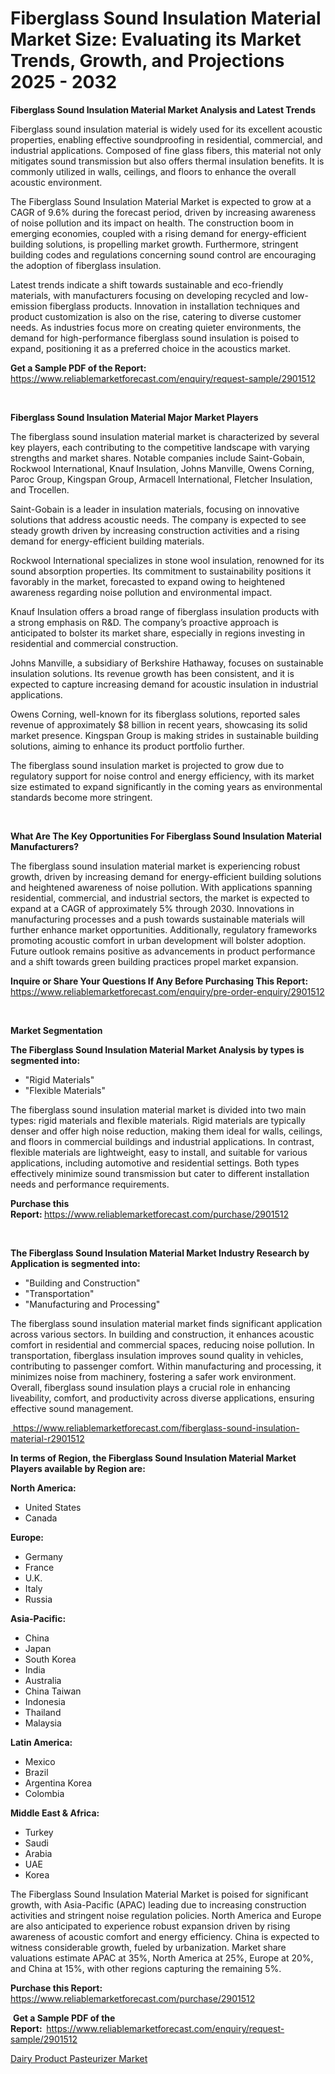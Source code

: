 <p><h1>Fiberglass Sound Insulation Material Market Size: Evaluating its Market Trends, Growth, and Projections 2025 - 2032</h1></p><p><strong>Fiberglass Sound Insulation Material Market Analysis and Latest Trends</strong></p>
<p><p>Fiberglass sound insulation material is widely used for its excellent acoustic properties, enabling effective soundproofing in residential, commercial, and industrial applications. Composed of fine glass fibers, this material not only mitigates sound transmission but also offers thermal insulation benefits. It is commonly utilized in walls, ceilings, and floors to enhance the overall acoustic environment.</p><p>The Fiberglass Sound Insulation Material Market is expected to grow at a CAGR of 9.6% during the forecast period, driven by increasing awareness of noise pollution and its impact on health. The construction boom in emerging economies, coupled with a rising demand for energy-efficient building solutions, is propelling market growth. Furthermore, stringent building codes and regulations concerning sound control are encouraging the adoption of fiberglass insulation.</p><p>Latest trends indicate a shift towards sustainable and eco-friendly materials, with manufacturers focusing on developing recycled and low-emission fiberglass products. Innovation in installation techniques and product customization is also on the rise, catering to diverse customer needs. As industries focus more on creating quieter environments, the demand for high-performance fiberglass sound insulation is poised to expand, positioning it as a preferred choice in the acoustics market.</p></p>
<p><strong>Get a Sample PDF of the Report:&nbsp;</strong> <a href="https://www.reliablemarketforecast.com/enquiry/request-sample/2901512?utm_campaign=2533&utm_medium=2&utm_source=Github&utm_content=ia&utm_term=16032025&utm_id=fiberglass-sound-insulation-material">https://www.reliablemarketforecast.com/enquiry/request-sample/2901512</a></p>
<p>&nbsp;</p>
<p><strong>Fiberglass Sound Insulation Material Major Market Players</strong></p>
<p><p>The fiberglass sound insulation material market is characterized by several key players, each contributing to the competitive landscape with varying strengths and market shares. Notable companies include Saint-Gobain, Rockwool International, Knauf Insulation, Johns Manville, Owens Corning, Paroc Group, Kingspan Group, Armacell International, Fletcher Insulation, and Trocellen.</p><p>Saint-Gobain is a leader in insulation materials, focusing on innovative solutions that address acoustic needs. The company is expected to see steady growth driven by increasing construction activities and a rising demand for energy-efficient building materials. </p><p>Rockwool International specializes in stone wool insulation, renowned for its sound absorption properties. Its commitment to sustainability positions it favorably in the market, forecasted to expand owing to heightened awareness regarding noise pollution and environmental impact.</p><p>Knauf Insulation offers a broad range of fiberglass insulation products with a strong emphasis on R&D. The company’s proactive approach is anticipated to bolster its market share, especially in regions investing in residential and commercial construction.</p><p>Johns Manville, a subsidiary of Berkshire Hathaway, focuses on sustainable insulation solutions. Its revenue growth has been consistent, and it is expected to capture increasing demand for acoustic insulation in industrial applications.</p><p>Owens Corning, well-known for its fiberglass solutions, reported sales revenue of approximately $8 billion in recent years, showcasing its solid market presence. Kingspan Group is making strides in sustainable building solutions, aiming to enhance its product portfolio further.</p><p>The fiberglass sound insulation market is projected to grow due to regulatory support for noise control and energy efficiency, with its market size estimated to expand significantly in the coming years as environmental standards become more stringent.</p></p>
<p>&nbsp;</p>
<p><strong>What Are The Key Opportunities For Fiberglass Sound Insulation Material Manufacturers?</strong></p>
<p><p>The fiberglass sound insulation material market is experiencing robust growth, driven by increasing demand for energy-efficient building solutions and heightened awareness of noise pollution. With applications spanning residential, commercial, and industrial sectors, the market is expected to expand at a CAGR of approximately 5% through 2030. Innovations in manufacturing processes and a push towards sustainable materials will further enhance market opportunities. Additionally, regulatory frameworks promoting acoustic comfort in urban development will bolster adoption. Future outlook remains positive as advancements in product performance and a shift towards green building practices propel market expansion.</p></p>
<p><strong>Inquire or Share Your Questions If Any Before Purchasing This Report:</strong> <a href="https://www.reliablemarketforecast.com/enquiry/pre-order-enquiry/2901512?utm_campaign=2533&utm_medium=2&utm_source=Github&utm_content=ia&utm_term=16032025&utm_id=fiberglass-sound-insulation-material">https://www.reliablemarketforecast.com/enquiry/pre-order-enquiry/2901512</a></p>
<p>&nbsp;</p>
<p><strong>Market Segmentation</strong></p>
<p><strong>The Fiberglass Sound Insulation Material Market Analysis by types is segmented into:</strong></p>
<p><ul><li>"Rigid Materials"</li><li>"Flexible Materials"</li></ul></p>
<p><p>The fiberglass sound insulation material market is divided into two main types: rigid materials and flexible materials. Rigid materials are typically denser and offer high noise reduction, making them ideal for walls, ceilings, and floors in commercial buildings and industrial applications. In contrast, flexible materials are lightweight, easy to install, and suitable for various applications, including automotive and residential settings. Both types effectively minimize sound transmission but cater to different installation needs and performance requirements.</p></p>
<p><strong>Purchase this Report:&nbsp;</strong><a href="https://www.reliablemarketforecast.com/purchase/2901512?utm_campaign=2533&utm_medium=2&utm_source=Github&utm_content=ia&utm_term=16032025&utm_id=fiberglass-sound-insulation-material">https://www.reliablemarketforecast.com/purchase/2901512</a></p>
<p>&nbsp;</p>
<p><strong>The Fiberglass Sound Insulation Material Market Industry Research by Application is segmented into:</strong></p>
<p><ul><li>"Building and Construction"</li><li>"Transportation"</li><li>"Manufacturing and Processing"</li></ul></p>
<p><p>The fiberglass sound insulation material market finds significant application across various sectors. In building and construction, it enhances acoustic comfort in residential and commercial spaces, reducing noise pollution. In transportation, fiberglass insulation improves sound quality in vehicles, contributing to passenger comfort. Within manufacturing and processing, it minimizes noise from machinery, fostering a safer work environment. Overall, fiberglass sound insulation plays a crucial role in enhancing liveability, comfort, and productivity across diverse applications, ensuring effective sound management.</p></p>
<p><a href="https://www.reliablemarketforecast.com/fiberglass-sound-insulation-material-r2901512?utm_campaign=2533&utm_medium=2&utm_source=Github&utm_content=ia&utm_term=16032025&utm_id=fiberglass-sound-insulation-material">&nbsp;https://www.reliablemarketforecast.com/fiberglass-sound-insulation-material-r2901512</a></p>
<p><strong>In terms of Region, the Fiberglass Sound Insulation Material Market Players available by Region are:</strong></p>
<p>
    <p> <strong> North America: </strong>
        <ul>
            <li>United States</li>
            <li>Canada</li>
        </ul>
        </p> 
    <p> <strong> Europe: </strong>
        <ul>
            <li>Germany</li>
            <li>France</li>
            <li>U.K.</li>
            <li>Italy</li>
            <li>Russia</li>
        </ul>
        </p> 
    <p> <strong> Asia-Pacific: </strong>
        <ul>
            <li>China</li>
            <li>Japan</li>
            <li>South Korea</li>
            <li>India</li>
            <li>Australia</li>
            <li>China Taiwan</li>
            <li>Indonesia</li>
            <li>Thailand</li>
            <li>Malaysia</li>
        </ul>
        </p> 
    <p> <strong> Latin America: </strong>
        <ul>
            <li>Mexico</li>
            <li>Brazil</li>
            <li>Argentina Korea</li>
            <li>Colombia</li>
        </ul>
        </p> 
    <p> <strong> Middle East & Africa: </strong>
        <ul>
            <li>Turkey</li>
            <li>Saudi</li>
            <li>Arabia</li>
            <li>UAE</li>
            <li>Korea</li>
        </ul>
    </p>
    </p>
<p><p>The Fiberglass Sound Insulation Material Market is poised for significant growth, with Asia-Pacific (APAC) leading due to increasing construction activities and stringent noise regulation policies. North America and Europe are also anticipated to experience robust expansion driven by rising awareness of acoustic comfort and energy efficiency. China is expected to witness considerable growth, fueled by urbanization. Market share valuations estimate APAC at 35%, North America at 25%, Europe at 20%, and China at 15%, with other regions capturing the remaining 5%.</p></p>
<p><strong>Purchase this Report: </strong><a href="https://www.reliablemarketforecast.com/purchase/2901512?utm_campaign=2533&utm_medium=2&utm_source=Github&utm_content=ia&utm_term=16032025&utm_id=fiberglass-sound-insulation-material">https://www.reliablemarketforecast.com/purchase/2901512</a></p>
<p>&nbsp;<strong>Get a Sample PDF of the Report:&nbsp;&nbsp;</strong><a href="https://www.reliablemarketforecast.com/enquiry/request-sample/2901512?utm_campaign=2533&utm_medium=2&utm_source=Github&utm_content=ia&utm_term=16032025&utm_id=fiberglass-sound-insulation-material">https://www.reliablemarketforecast.com/enquiry/request-sample/2901512</a></p>
<p><strong></strong></p>
<p><p><a href="https://github.com/hillsmyung726/Market-Research-Report-List-1/blob/main/dairy-product-pasteurizer-market.md?utm_campaign=2533&utm_medium=2&utm_source=Github&utm_content=ia&utm_term=16032025&utm_id=fiberglass-sound-insulation-material">Dairy Product Pasteurizer Market</a></p></p>